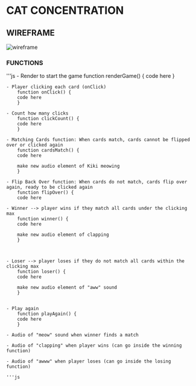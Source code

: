 # CAT CONCENTRATION

## WIREFRAME

![wireframe](https://user-images.githubusercontent.com/16273320/195711751-6599be42-e809-497a-aeaf-10589a6c954a.jpg)

### FUNCTIONS

'''js
    - Render to start the game
        function renderGame() {
        code here 
        }
    
    - Player clicking each card (onClick)
        function onClick() {
        code here
        }
        
    - Count how many clicks
        function clickCount() {
        code here
        }
    
    - Matching Cards function: When cards match, cards cannot be flipped over or clicked again
        function cardsMatch() {
        code here
        
        make new audio element of Kiki meowing
        }
    
    - Flip Back Over function: When cards do not match, cards flip over again, ready to be clicked again
        function flipOver() {
        code here
    
    - Winner --> player wins if they match all cards under the clicking max
        function winner() {
        code here
        
        make new audio element of clapping
        }
        
      
   
    - Loser --> player loses if they do not match all cards within the clicking max
        function loser() {
        code here
        
        make new audio element of "aww" sound
        }
        
      
    - Play again
        function playAgain() {
        code here
        }
    
    - Audio of "meow" sound when winner finds a match
    
    - Audio of "clapping" when player wins (can go inside the winning function)
    
    - Audio of "awww" when player loses (can go inside the losing function)
    
    '''js
    
